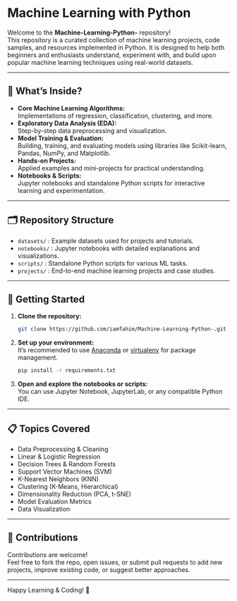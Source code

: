 # Machine Learning with Python

Welcome to the **Machine-Learning-Python-** repository!  
This repository is a curated collection of machine learning projects, code samples, and resources implemented in Python. It is designed to help both beginners and enthusiasts understand, experiment with, and build upon popular machine learning techniques using real-world datasets.

---

## 🧠 What’s Inside?

- **Core Machine Learning Algorithms:**  
  Implementations of regression, classification, clustering, and more.
- **Exploratory Data Analysis (EDA):**  
  Step-by-step data preprocessing and visualization.
- **Model Training & Evaluation:**  
  Building, training, and evaluating models using libraries like Scikit-learn, Pandas, NumPy, and Matplotlib.
- **Hands-on Projects:**  
  Applied examples and mini-projects for practical understanding.
- **Notebooks & Scripts:**  
  Jupyter notebooks and standalone Python scripts for interactive learning and experimentation.

---

## 🗂️ Repository Structure

- `datasets/` : Example datasets used for projects and tutorials.
- `notebooks/` : Jupyter notebooks with detailed explanations and visualizations.
- `scripts/` : Standalone Python scripts for various ML tasks.
- `projects/` : End-to-end machine learning projects and case studies.

---

## 🏁 Getting Started

1. **Clone the repository:**
   ```bash
   git clone https://github.com/iamfahim/Machine-Learning-Python-.git
   ```
2. **Set up your environment:**  
   It’s recommended to use [Anaconda](https://www.anaconda.com/) or [virtualenv](https://virtualenv.pypa.io/) for package management.
   ```bash
   pip install -r requirements.txt
   ```
3. **Open and explore the notebooks or scripts:**  
   You can use Jupyter Notebook, JupyterLab, or any compatible Python IDE.

---

## 📋 Topics Covered

- Data Preprocessing & Cleaning
- Linear & Logistic Regression
- Decision Trees & Random Forests
- Support Vector Machines (SVM)
- K-Nearest Neighbors (KNN)
- Clustering (K-Means, Hierarchical)
- Dimensionality Reduction (PCA, t-SNE)
- Model Evaluation Metrics
- Data Visualization

---

## 🤝 Contributions

Contributions are welcome!  
Feel free to fork the repo, open issues, or submit pull requests to add new projects, improve existing code, or suggest better approaches.

---

Happy Learning & Coding! 🚀
